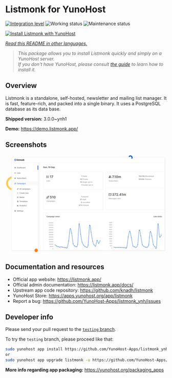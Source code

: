 <!--
N.B.: This README was automatically generated by <https://github.com/YunoHost/apps/tree/master/tools/readme_generator>
It shall NOT be edited by hand.
-->

# Listmonk for YunoHost

[![Integration level](https://dash.yunohost.org/integration/listmonk.svg)](https://ci-apps.yunohost.org/ci/apps/listmonk/) ![Working status](https://ci-apps.yunohost.org/ci/badges/listmonk.status.svg) ![Maintenance status](https://ci-apps.yunohost.org/ci/badges/listmonk.maintain.svg)

[![Install Listmonk with YunoHost](https://install-app.yunohost.org/install-with-yunohost.svg)](https://install-app.yunohost.org/?app=listmonk)

*[Read this README in other languages.](./ALL_README.md)*

> *This package allows you to install Listmonk quickly and simply on a YunoHost server.*  
> *If you don't have YunoHost, please consult [the guide](https://yunohost.org/install) to learn how to install it.*

## Overview

Listmonk is a standalone, self-hosted, newsletter and mailing list manager. It is fast, feature-rich, and packed into a single binary. It uses a PostgreSQL database as its data base.


**Shipped version:** 3.0.0~ynh1

**Demo:** <https://demo.listmonk.app/>

## Screenshots

![Screenshot of Listmonk](./doc/screenshots/screenshot.png)

## Documentation and resources

- Official app website: <https://listmonk.app/>
- Official admin documentation: <https://listmonk.app/docs/>
- Upstream app code repository: <https://github.com/knadh/listmonk>
- YunoHost Store: <https://apps.yunohost.org/app/listmonk>
- Report a bug: <https://github.com/YunoHost-Apps/listmonk_ynh/issues>

## Developer info

Please send your pull request to the [`testing` branch](https://github.com/YunoHost-Apps/listmonk_ynh/tree/testing).

To try the `testing` branch, please proceed like that:

```bash
sudo yunohost app install https://github.com/YunoHost-Apps/listmonk_ynh/tree/testing --debug
or
sudo yunohost app upgrade listmonk -u https://github.com/YunoHost-Apps/listmonk_ynh/tree/testing --debug
```

**More info regarding app packaging:** <https://yunohost.org/packaging_apps>
